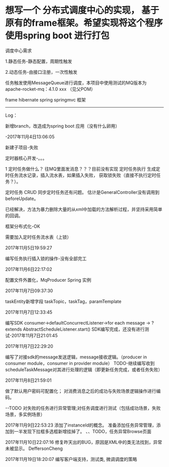 # 想写一个 分布式调度中心的实现， 基于 原有的frame框架。希望实现将这个程序使用spring boot 进行打包



调度中心需求

1.静态任务-静态配置，周期性触发

2.动态任务-由接口注册，一次性触发

任务触发使用MessageQueue进行调度，本项目中使用测试的MQ版本为 apache-rocket-mq：4.1.0 xxx （见父POM）

frame hibernate spring springmvc 框架










----------------------------------------------------------
Log：

新增branch，改造成为spring boot 应用（没有什么卵用）

-2017年11月4日13:06:05


新建子项目-失败



定时器核心开发-。。。

1 定时任务做什么？
往MQ里面发消息？？？目前没有实现
定时任务执行
生成定时任务流水记录，插入流水表，如果插入失败，
获取锁失败（直接不执行定时任务？）。

定时任务 CRUD 同步定时任务还有问题。 估计是GeneralController没有调用到 beforeUpdate。

已经解决，方法为暴力删除大量的从xml中加载的方法解析过程，并坚持采用简单的回调。

框架分布式化-OK

需要加入定时任务流水表（上锁）


2017年11月5日19:59:27

编写任务执行插入锁的操作-没有全部完工


2017年11月6日22:17:02

配置文件外置化，MqProducer Spring 实例


2017年11月7日09:37:30

taskEntity新增字段 taskTopic，taskTag，paramTemplate


2017年11月7日12:33:45

编写SDK
consumer->defaultConcurrectListener->for each message -> ? extends AbstractScheduleListener.start()
SDK编写完成，还没有进行测试-2017年11月7日21:01:45


2017年11月7日22:29:20

编写了对接sdk的message发送逻辑，message接收逻辑。（producer in consumer module，consumer in provider module）
TODO-继续编写收到  scheduleTaskMessage对其进行处理的逻辑（即更新任务完成，或者任务失败）


2017年11月8日21:59:01

做了默认用户密码可配置化；
对消费消息之后的成功与失败场景逻辑操作进行编码。

--TODO 对失败的任务进行异常管理;对任务调度进行测试（包括成功场景，失败场景，多实例场景）


2017年11月9日22:53:23
添加了instanceId的概念。
准备添加任务异常管理，添加到一半发现下拉框多选框新增挂掉了。
、、TODO，任务异常Browse页面


2017年11月10日22:07:16
修复昨天出的BUG，原因是XML中的类无法找到，异常未被显示。 DeffersonCheng 

2017年11月19日18:20:07
编写客户端支持，测试类, 微调调度的策略




